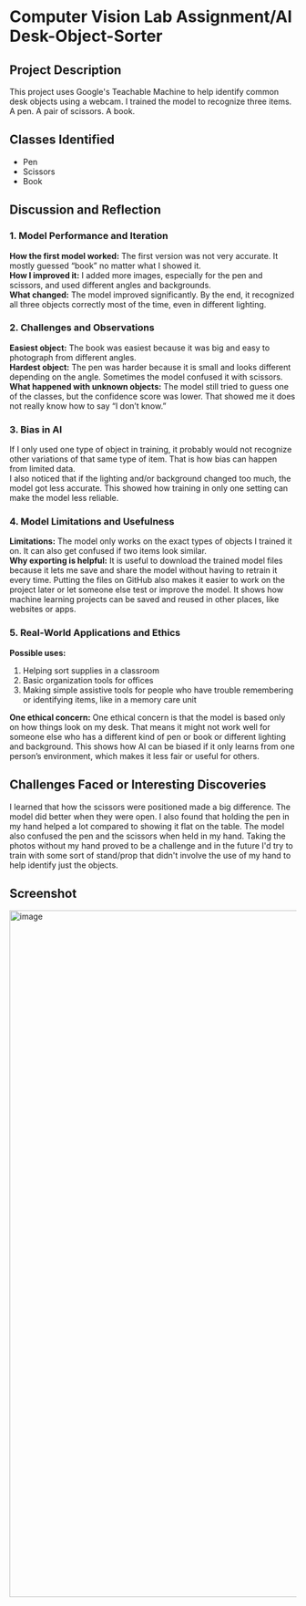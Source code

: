 # Computer Vision Lab Assignment/AI Desk-Object-Sorter

## Project Description  
This project uses Google's Teachable Machine to help identify common desk objects using a webcam. I trained the model to recognize three items. A pen. A pair of scissors. A book.

## Classes Identified  
* Pen  
* Scissors  
* Book  

## Discussion and Reflection  

### 1. Model Performance and Iteration  
**How the first model worked:** The first version was not very accurate. It mostly guessed “book” no matter what I showed it.  
**How I improved it:** I added more images, especially for the pen and scissors, and used different angles and backgrounds.  
**What changed:** The model improved significantly. By the end, it recognized all three objects correctly most of the time, even in different lighting.

### 2. Challenges and Observations  
**Easiest object:** The book was easiest because it was big and easy to photograph from different angles.  
**Hardest object:** The pen was harder because it is small and looks different depending on the angle. Sometimes the model confused it with scissors.  
**What happened with unknown objects:** The model still tried to guess one of the classes, but the confidence score was lower. That showed me it does not really know how to say “I don’t know.”

### 3. Bias in AI  
If I only used one type of object in training, it probably would not recognize other variations of that same type of item. That is how bias can happen from limited data.  
I also noticed that if the lighting and/or background changed too much, the model got less accurate. This showed how training in only one setting can make the model less reliable.

### 4. Model Limitations and Usefulness  
**Limitations:** The model only works on the exact types of objects I trained it on. It can also get confused if two items look similar.  
**Why exporting is helpful:** It is useful to download the trained model files because it lets me save and share the model without having to retrain it every time. Putting the files on GitHub also makes it easier to work on the project later or let someone else test or improve the model. It shows how machine learning projects can be saved and reused in other places, like websites or apps.

### 5. Real-World Applications and Ethics  
**Possible uses:**  
1. Helping sort supplies in a classroom  
2. Basic organization tools for offices  
3. Making simple assistive tools for people who have trouble remembering or identifying items, like in a memory care unit  

**One ethical concern:** One ethical concern is that the model is based only on how things look on my desk. That means it might not work well for someone else who has a different kind of pen or book or different lighting and background. This shows how AI can be biased if it only learns from one person’s environment, which makes it less fair or useful for others.

## Challenges Faced or Interesting Discoveries  
I learned that how the scissors were positioned made a big difference. The model did better when they were open. I also found that holding the pen in my hand helped a lot compared to showing it flat on the table. The model also confused the pen and the scissors when held in my hand. Taking the photos without my hand proved to be a challenge and in the future I'd try to train with some sort of stand/prop that didn't involve the use of my hand to help identify just the objects. 

## Screenshot  
<img width="1204" alt="image" src="https://github.com/user-attachments/assets/4a4d50e2-e7f2-4364-b284-197afe3df67e" />

